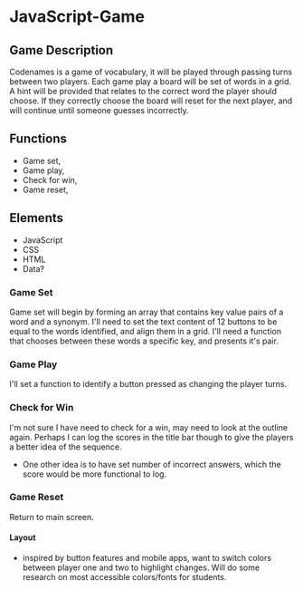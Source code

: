 # JavaScript-Game

## Game Description
Codenames is a game of vocabulary, it will be played through passing turns between two players. Each game play a board will be set of words in a grid. A hint will be provided that relates to the correct word the player should choose. If they correctly choose the board will reset for the next player, and will continue until someone guesses incorrectly.



## Functions

- Game set,
- Game play,
- Check for win,
- Game reset,

## Elements

- JavaScript
- CSS
- HTML
- Data?

### Game Set

Game set will begin by forming an array that contains key value pairs of a word and a synonym. I'll need to set the text content of 12 buttons to be equal to the words identified, and align them in a grid. I'll need a function that chooses between these words a specific key, and presents it's pair.


### Game Play

I'll set a function to identify a button pressed as changing the player turns.

### Check for Win

I'm not sure I have need to check for a win, may need to look at the outline again. Perhaps I can log the scores in the title bar though to give the players a better idea of the sequence.

- One other idea is to have set number of incorrect answers, which the score would be more functional to log.

### Game Reset

Return to main screen.

#### Layout
- inspired by button features and mobile apps, want to switch colors between player one and two to highlight changes. Will do some research on most accessible colors/fonts for students.